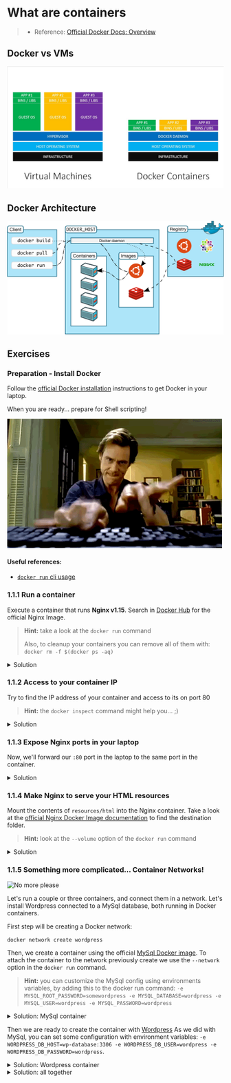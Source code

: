 # What are containers

> * Reference: [Official Docker Docs: Overview](https://docs.docker.com/engine/docker-overview/)

## Docker vs VMs

![Docker Vs VMs](images/docker-vs-vm.jpg)

## Docker Architecture

![Docker Architecture](images/docker-architecture.svg)

## Exercises

### Preparation - Install Docker

Follow the [official Docker installation](https://docs.docker.com/install/) instructions to get Docker in your laptop.

When you are ready... prepare for Shell scripting! 

![Hack all the things](images/jim-carrey-hacker.gif)

#### Useful references:

 * [`docker run` cli usage](https://docs.docker.com/engine/reference/commandline/run/)

### 1.1.1 Run a container

Execute a container that runs **Nginx v1.15**. Search in [Docker Hub](https://hub.docker.com/) for the official Nginx Image.

> **Hint:** take a look at the `docker run` command
>
> Also, to cleanup your containers you can remove all of them with: `docker rm -f $(docker ps -aq)`

<details>
<summary>Solution</summary>

```shell
docker run --name my-nginx-server nginx:1.15
```
</details>


### 1.1.2 Access to your container IP

Try to find the IP address of your container and access to its on port 80

> **Hint:** the `docker inspect` command might help you... ;)

<details>
<summary>Solution</summary>

```
docker inspect my-nginx-server | jq ".[0].NetworkSettings.IPAddress"
```
</details>

### 1.1.3 Expose Nginx ports in your laptop

Now, we'll forward our `:80` port in the laptop to the same port in the container. 

<details>
<summary>Solution</summary>

```
docker run --name my-nginx-server -p 80:80 nginx:1.15
```
</details>


### 1.1.4 Make Nginx to serve your HTML resources


Mount the contents of `resources/html` into the Nginx container. Take a look at the [official Nginx Docker Image documentation](https://hub.docker.com/r/library/nginx/) to find the destination folder.

> **Hint:** look at the `--volume` option of the `docker run` command

<details>
<summary>Solution</summary>

```
docker run --name my-nginx-server -p 80:80 -v $PWD/resources/html:/usr/share/nginx/html:ro nginx:1.15
```
</details>


### 1.1.5 Something more complicated... Container Networks!

![No more please](images/crazy-german-kid.gif)

Let's run a couple or three containers, and connect them in a network. Let's install Wordpress connected to a MySql database, both running in Docker containers.

First step will be creating a Docker network:

```
docker network create wordpress
```

Then, we create a container using the official [MySql Docker image](https://hub.docker.com/_/mysql). To attach the container to the network previously create we use the `--network` option in the `docker run` command.

> **Hint:** you can customize the MySql config using environments variables, by adding this to the docker run command: `-e MYSQL_ROOT_PASSWORD=somewordpress -e MYSQL_DATABASE=wordpress -e MYSQL_USER=wordpress -e MYSQL_PASSWORD=wordpress`

<details>
<summary>Solution: MySql container</summary>

```
docker run -d --name wp-database \
  -e MYSQL_ROOT_PASSWORD=somewordpress \
  -e MYSQL_DATABASE=wordpress \
  -e MYSQL_USER=wordpress \
  -e MYSQL_PASSWORD=wordpress \
  --network wordpress \
  mysql:5.7
```
</details>

Then we are ready to create the container with [Wordpress](https://hub.docker.com/_/wordpress) As we did with MySql, you can set some configuration with environment variables: `-e WORDPRESS_DB_HOST=wp-database:3306 -e WORDPRESS_DB_USER=wordpress -e WORDPRESS_DB_PASSWORD=wordpress`.

<details>
<summary>Solution: Wordpress container</summary>

```
docker run -d --name wp-wordpress \
  -e WORDPRESS_DB_HOST=wp-database:3306 \
  -e WORDPRESS_DB_USER=wordpress \
  -e WORDPRESS_DB_PASSWORD=wordpress \
  -p 8000:80 \
  --network wordpress \
  wordpress:latest
```

</details>

<details>
<summary>Solution: all together</summary>

```
docker network create wordpress
docker run -d --name wp-database \
  -e MYSQL_ROOT_PASSWORD=somewordpress \
  -e MYSQL_DATABASE=wordpress \
  -e MYSQL_USER=wordpress \
  -e MYSQL_PASSWORD=wordpress \
  --network wordpress \
  mysql:5.7

docker run -d --name wp-wordpress \
  -e WORDPRESS_DB_HOST=wp-database:3306 \
  -e WORDPRESS_DB_USER=wordpress \
  -e WORDPRESS_DB_PASSWORD=wordpress \
  -p 8000:80 \
  --network wordpress \
  wordpress:latest
```

</details>
